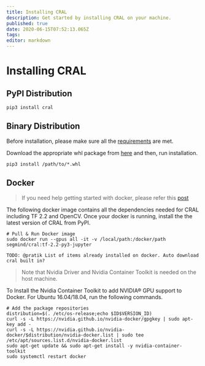 ```yaml
---
title: Installing CRAL
description: Get started by installing CRAL on your machine.
published: true
date: 2020-06-15T07:52:13.065Z
tags: 
editor: markdown
---
```


# Installing CRAL
## PyPI Distribution
```
pip3 install cral
```
## Binary Distribution
Before installation, please make sure all the [requirements]() are met.

Download the appropriate whl package from [here]() and then, run installation.
```
pip3 install /path/to/*.whl
```
## Docker
> If you need help getting started with docker, please refer this [post](https://www.digitalocean.com/community/tutorials/how-to-install-and-use-docker-on-ubuntu-18-04)

The following docker image contains all the dependencies needed for CRAL including TF 2.2 and OpenCV. Once your docker is running, install the the latest version of CRAL from PyPI.
```
# Pull & Run Docker image
sudo docker run --gpus all -it -v /local/path:/docker/path segmind/cral:tf-2.2-py3-jupyter
```

`TODO: @pratik List of items already installed on docker. Auto download cral built in?`

> Note that Nvidia Driver and Nvidia Container Toolkit is needed on the host machine. 

To Install the Nvidia Container Toolkit to add NVIDIA® GPU support to Docker. For Ubuntu 16.04/18.04, run the following commands.
```
# Add the package repositories
distribution=$(. /etc/os-release;echo $ID$VERSION_ID)
curl -s -L https://nvidia.github.io/nvidia-docker/gpgkey | sudo apt-key add -
curl -s -L https://nvidia.github.io/nvidia-docker/$distribution/nvidia-docker.list | sudo tee /etc/apt/sources.list.d/nvidia-docker.list
sudo apt-get update && sudo apt-get install -y nvidia-container-toolkit
sudo systemctl restart docker
```